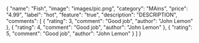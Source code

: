 
{
    "name": "Fish",
    "image": "images/pic.png",
    "category": "MAins",
    "price": "4.99",
    "label": "hot",
    "feature": "true",
    "description": "DESCRIPTION",
    "comments": [
        {
            "rating": 3,
            "comment": "Good job",
            "author": "John Lemon"
        },
        {
            "rating": 4,
            "comment": "Good job",
            "author": "John Lemon"
        },
        {
            "rating": 5,
            "comment": "Good job",
            "author": "John Lemon"
        }
    ]
}